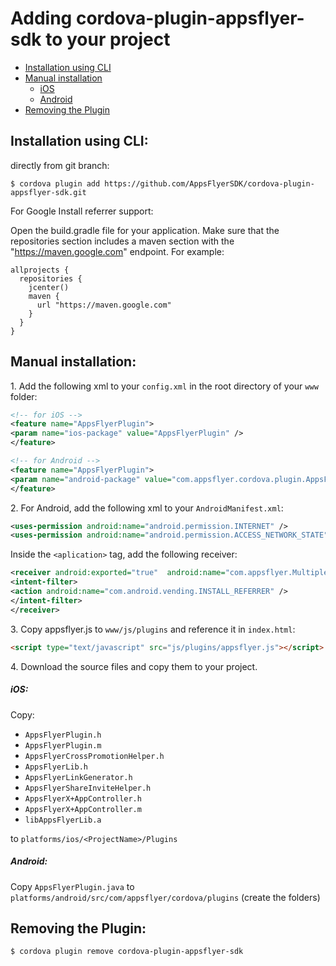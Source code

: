 # Adding   cordova-plugin-appsflyer-sdk to your project

- [Installation using CLI](#installation-using-cli)
- [Manual installation](#manual-installation)
  - [iOS](#manual-installation-ios)
  - [Android](#manual-installation-android)
- [Removing the Plugin](#remove-plugin)

##  <a id="installation-using-cli"> Installation using CLI:

directly from git branch:

```
$ cordova plugin add https://github.com/AppsFlyerSDK/cordova-plugin-appsflyer-sdk.git
```

For Google Install referrer support:

Open the build.gradle file for your application. Make sure that the repositories section includes a maven section with the "https://maven.google.com" endpoint. For example:

```
allprojects {
  repositories {
    jcenter()
    maven {
      url "https://maven.google.com"
    }
  }
}
```

##  <a id="manual-installation"> Manual installation:
  
1\. Add the following xml to your `config.xml` in the root directory of your `www` folder:

```xml
<!-- for iOS -->
<feature name="AppsFlyerPlugin">
<param name="ios-package" value="AppsFlyerPlugin" />
</feature>
```

```xml
<!-- for Android -->
<feature name="AppsFlyerPlugin">
<param name="android-package" value="com.appsflyer.cordova.plugin.AppsFlyerPlugin" />
</feature>
```

2\. For Android, add the following xml to your `AndroidManifest.xml`:

```xml
<uses-permission android:name="android.permission.INTERNET" />
<uses-permission android:name="android.permission.ACCESS_NETWORK_STATE" />
```

Inside the `<aplication>` tag,  add the following receiver:

```xml
<receiver android:exported="true"  android:name="com.appsflyer.MultipleInstallBroadcastReceiver">
<intent-filter>
<action android:name="com.android.vending.INSTALL_REFERRER" />
</intent-filter>
</receiver>
```



3\. Copy appsflyer.js to `www/js/plugins` and reference it in `index.html`:

```html
<script type="text/javascript" src="js/plugins/appsflyer.js"></script>
```

4\. Download the source files and copy them to your project.

##### <a id="manual-installation-ios"> ****iOS:****

Copy:

-  `AppsFlyerPlugin.h`
-  `AppsFlyerPlugin.m`
-  `AppsFlyerCrossPromotionHelper.h`
-  `AppsFlyerLib.h`
-  `AppsFlyerLinkGenerator.h`
-  `AppsFlyerShareInviteHelper.h`
-  `AppsFlyerX+AppController.h`
-  `AppsFlyerX+AppController.m`
-  `libAppsFlyerLib.a`

to `platforms/ios/<ProjectName>/Plugins`

##### <a id="manual-installation-android"> ****Android:****

Copy `AppsFlyerPlugin.java` to `platforms/android/src/com/appsflyer/cordova/plugins` (create the folders)

##  <a id="remove-plugin"> Removing the Plugin:

```
$ cordova plugin remove cordova-plugin-appsflyer-sdk
```

